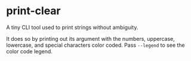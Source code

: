 # print-clear

A tiny CLI tool used to print strings without ambiguity.

It does so by printing out its argument with the numbers, uppercase, lowercase, and special characters color coded.
Pass `--legend` to see the color code legend.
